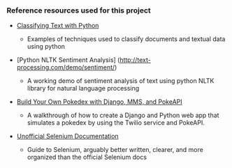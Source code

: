 ### Reference resources used for this project

- [Classifying Text with Python](http://www.nltk.org/book/ch06.html)
  - Examples of techniques used to classify documents and textual data using python

- [Python NLTK Sentiment Analysis] (http://text-processing.com/demo/sentiment/)
  - A working demo of sentiment analysis of text using python NLTK library for natural language processing 

- [Build Your Own Pokedex with Django, MMS, and PokeAPI](https://www.twilio.com/blog/2014/11/build-your-own-pokedex-with-django-mms-and-pokeapi.html)
  - A walkthrough of how to create a Django and Python web app that simulates a pokedex by using the Twilio service and PokeAPI.

- [Unofficial Selenium Documentation](http://selenium-python.readthedocs.org/en/latest/index.html)
  - Guide to Selenium, arguably better written, clearer, and more organized than the official Selenium docs
